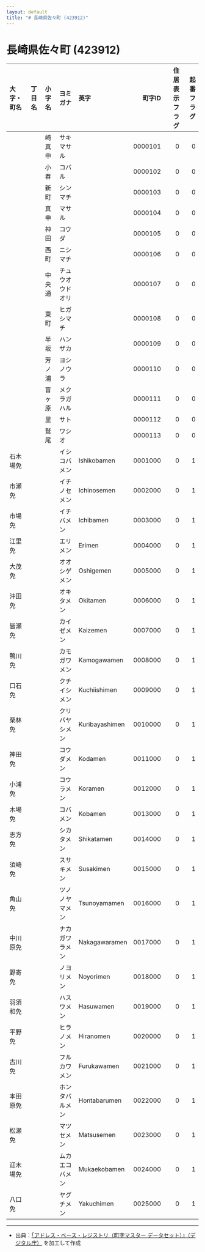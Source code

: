 ```yaml
---
layout: default
title: "# 長崎県佐々町 (423912)"
---
```


# 長崎県佐々町 (423912)

| 大字・町名 | 丁目名 | 小字名 | ヨミガナ | 英字 | 町字ID | 住居表示フラグ | 起番フラグ |
|:--------|:------|:------|:-----------------|:---------------------|--------:|----------:|--------:|
|  |  | 崎真申 | サキマサル |  | 0000101 | 0 | 0 |
|  |  | 小春 | コバル |  | 0000102 | 0 | 0 |
|  |  | 新町 | シンマチ |  | 0000103 | 0 | 0 |
|  |  | 真申 | マサル |  | 0000104 | 0 | 0 |
|  |  | 神田 | コウダ |  | 0000105 | 0 | 0 |
|  |  | 西町 | ニシマチ |  | 0000106 | 0 | 0 |
|  |  | 中央通 | チュウオウドオリ |  | 0000107 | 0 | 0 |
|  |  | 東町 | ヒガシマチ |  | 0000108 | 0 | 0 |
|  |  | 半坂 | ハンザカ |  | 0000109 | 0 | 0 |
|  |  | 芳ノ浦 | ヨシノウラ |  | 0000110 | 0 | 0 |
|  |  | 盲ヶ原 | メクラガハル |  | 0000111 | 0 | 0 |
|  |  | 里 | サト |  | 0000112 | 0 | 0 |
|  |  | 鷲尾 | ワシオ |  | 0000113 | 0 | 0 |
| 石木場免 |  |  | イシコバメン | Ishikobamen | 0001000 | 0 | 1 |
| 市瀬免 |  |  | イチノセメン | Ichinosemen | 0002000 | 0 | 1 |
| 市場免 |  |  | イチバメン | Ichibamen | 0003000 | 0 | 1 |
| 江里免 |  |  | エリメン | Erimen | 0004000 | 0 | 1 |
| 大茂免 |  |  | オオシゲメン | Oshigemen | 0005000 | 0 | 1 |
| 沖田免 |  |  | オキタメン | Okitamen | 0006000 | 0 | 1 |
| 皆瀬免 |  |  | カイゼメン | Kaizemen | 0007000 | 0 | 1 |
| 鴨川免 |  |  | カモガワメン | Kamogawamen | 0008000 | 0 | 1 |
| 口石免 |  |  | クチイシメン | Kuchiishimen | 0009000 | 0 | 1 |
| 栗林免 |  |  | クリバヤシメン | Kuribayashimen | 0010000 | 0 | 1 |
| 神田免 |  |  | コウダメン | Kodamen | 0011000 | 0 | 1 |
| 小浦免 |  |  | コウラメン | Koramen | 0012000 | 0 | 1 |
| 木場免 |  |  | コバメン | Kobamen | 0013000 | 0 | 1 |
| 志方免 |  |  | シカタメン | Shikatamen | 0014000 | 0 | 1 |
| 須崎免 |  |  | スサキメン | Susakimen | 0015000 | 0 | 1 |
| 角山免 |  |  | ツノノヤマメン | Tsunoyamamen | 0016000 | 0 | 1 |
| 中川原免 |  |  | ナカガワラメン | Nakagawaramen | 0017000 | 0 | 1 |
| 野寄免 |  |  | ノヨリメン | Noyorimen | 0018000 | 0 | 1 |
| 羽須和免 |  |  | ハスワメン | Hasuwamen | 0019000 | 0 | 1 |
| 平野免 |  |  | ヒラノメン | Hiranomen | 0020000 | 0 | 1 |
| 古川免 |  |  | フルカワメン | Furukawamen | 0021000 | 0 | 1 |
| 本田原免 |  |  | ホンタバルメン | Hontabarumen | 0022000 | 0 | 1 |
| 松瀬免 |  |  | マツセメン | Matsusemen | 0023000 | 0 | 1 |
| 迎木場免 |  |  | ムカエコバメン | Mukaekobamen | 0024000 | 0 | 1 |
| 八口免 |  |  | ヤグチメン | Yakuchimen | 0025000 | 0 | 1 |

---

- 出典：[「アドレス・ベース・レジストリ（町字マスター データセット）』（デジタル庁）](https://www.digital.go.jp/policies/base_registry_address/) を加工して作成